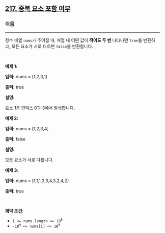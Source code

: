 <h2><a href="https://leetcode.com/problems/contains-duplicate">217. 중복 요소 포함 여부</a></h2><h3>쉬움</h3><hr><p>정수 배열 <code>nums</code>가 주어질 때, 배열 내 어떤 값이 <strong>적어도 두 번</strong> 나타나면 <code>true</code>를 반환하고, 모든 요소가 서로 다르면 <code>false</code>를 반환합니다.</p>

<p>&nbsp;</p>
<p><strong class="example">예제 1:</strong></p>

<div class="example-block">
<p><strong>입력:</strong> <span class="example-io">nums = [1,2,3,1]</span></p>

<p><strong>출력:</strong> <span class="example-io">true</span></p>

<p><strong>설명:</strong></p>

<p>요소 1은 인덱스 0과 3에서 발생합니다.</p>
</div>

<p><strong class="example">예제 2:</strong></p>

<div class="example-block">
<p><strong>입력:</strong> <span class="example-io">nums = [1,2,3,4]</span></p>

<p><strong>출력:</strong> <span class="example-io">false</span></p>

<p><strong>설명:</strong></p>

<p>모든 요소가 서로 다릅니다.</p>
</div>

<p><strong class="example">예제 3:</strong></p>

<div class="example-block">
<p><strong>입력:</strong> <span class="example-io">nums = [1,1,1,3,3,4,3,2,4,2]</span></p>

<p><strong>출력:</strong> <span class="example-io">true</span></p>
</div>

<p>&nbsp;</p>
<p><strong>제약 조건:</strong></p>

<ul>
	<li><code>1 &lt;= nums.length &lt;= 10<sup>5</sup></code></li>
	<li><code>-10<sup>9</sup> &lt;= nums[i] &lt;= 10<sup>9</sup></code></li>
</ul>